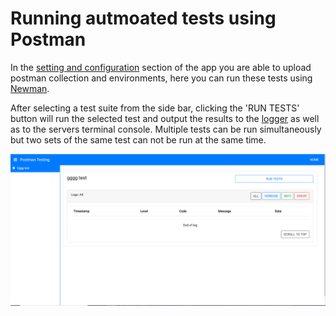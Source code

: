 # Running autmoated tests using Postman
In the [setting and configuration](./setup,md) section of the app you are able to upload postman collection and environments, here you can run these tests using [Newman](https://www.npmjs.com/package/newman).


After selecting a test suite from the side bar, clicking the 'RUN TESTS' button will run the selected test and output the results to the [logger](./logger.md) as well as to the servers terminal console. Multiple tests can be run simultaneously but two sets of the same test can not be run at the same time. 


<img src="images/postman_testing.PNG" alt="Postman testing" width="800px"/>
